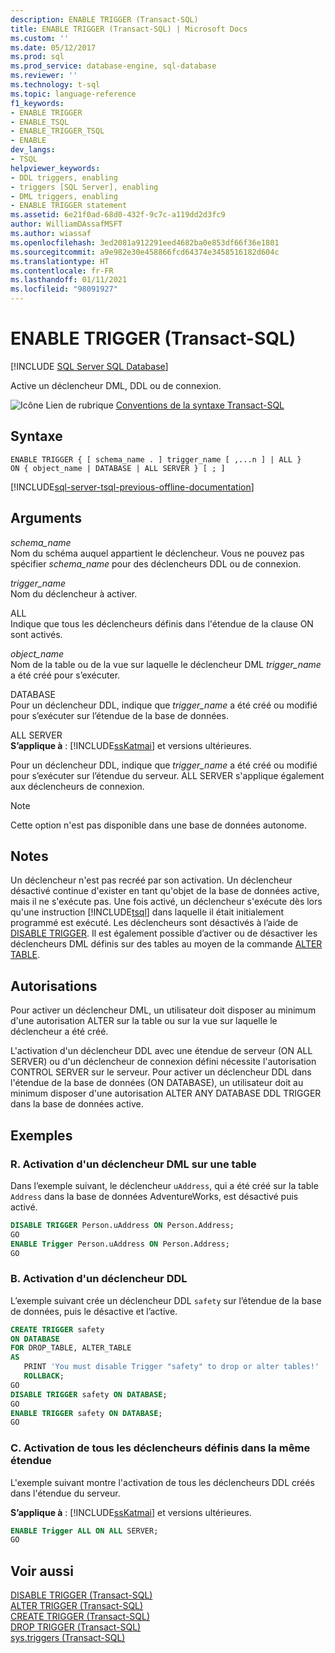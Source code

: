 ```yaml
---
description: ENABLE TRIGGER (Transact-SQL)
title: ENABLE TRIGGER (Transact-SQL) | Microsoft Docs
ms.custom: ''
ms.date: 05/12/2017
ms.prod: sql
ms.prod_service: database-engine, sql-database
ms.reviewer: ''
ms.technology: t-sql
ms.topic: language-reference
f1_keywords:
- ENABLE TRIGGER
- ENABLE_TSQL
- ENABLE_TRIGGER_TSQL
- ENABLE
dev_langs:
- TSQL
helpviewer_keywords:
- DDL triggers, enabling
- triggers [SQL Server], enabling
- DML triggers, enabling
- ENABLE TRIGGER statement
ms.assetid: 6e21f0ad-68d0-432f-9c7c-a119dd2d3fc9
author: WilliamDAssafMSFT
ms.author: wiassaf
ms.openlocfilehash: 3ed2081a912291eed4682ba0e853df66f36e1801
ms.sourcegitcommit: a9e982e30e458866fcd64374e3458516182d604c
ms.translationtype: HT
ms.contentlocale: fr-FR
ms.lasthandoff: 01/11/2021
ms.locfileid: "98091927"
---
```

# <a name="enable-trigger-transact-sql"></a>ENABLE TRIGGER (Transact-SQL)
[!INCLUDE [SQL Server SQL Database](../../includes/applies-to-version/sql-asdb.md)]

Active un déclencheur DML, DDL ou de connexion.  
  
![Icône Lien de rubrique](../../database-engine/configure-windows/media/topic-link.gif "Icône du lien de rubrique") [Conventions de la syntaxe Transact-SQL](../../t-sql/language-elements/transact-sql-syntax-conventions-transact-sql.md)  
  
## <a name="syntax"></a>Syntaxe  
  
```syntaxsql
ENABLE TRIGGER { [ schema_name . ] trigger_name [ ,...n ] | ALL }  
ON { object_name | DATABASE | ALL SERVER } [ ; ]  
```  
  
[!INCLUDE[sql-server-tsql-previous-offline-documentation](../../includes/sql-server-tsql-previous-offline-documentation.md)]

## <a name="arguments"></a>Arguments
*schema_name*  
Nom du schéma auquel appartient le déclencheur. Vous ne pouvez pas spécifier *schema_name* pour des déclencheurs DDL ou de connexion.  
  
*trigger_name*  
Nom du déclencheur à activer.  
  
ALL  
Indique que tous les déclencheurs définis dans l'étendue de la clause ON sont activés.  
  
*object_name*  
Nom de la table ou de la vue sur laquelle le déclencheur DML *trigger_name* a été créé pour s’exécuter.  
  
DATABASE  
Pour un déclencheur DDL, indique que *trigger_name* a été créé ou modifié pour s’exécuter sur l’étendue de la base de données.  
  
ALL SERVER  
**S’applique à** : [!INCLUDE[ssKatmai](../../includes/sskatmai-md.md)] et versions ultérieures.  
  
Pour un déclencheur DDL, indique que *trigger_name* a été créé ou modifié pour s’exécuter sur l’étendue du serveur. ALL SERVER s'applique également aux déclencheurs de connexion.  
  
> [!NOTE]  
>  Cette option n'est pas disponible dans une base de données autonome.  
  
## <a name="remarks"></a>Notes  
Un déclencheur n'est pas recréé par son activation. Un déclencheur désactivé continue d'exister en tant qu'objet de la base de données active, mais il ne s'exécute pas. Une fois activé, un déclencheur s'exécute dès lors qu'une instruction [!INCLUDE[tsql](../../includes/tsql-md.md)] dans laquelle il était initialement programmé est exécuté. Les déclencheurs sont désactivés à l’aide de [DISABLE TRIGGER](../../t-sql/statements/disable-trigger-transact-sql.md). Il est également possible d’activer ou de désactiver les déclencheurs DML définis sur des tables au moyen de la commande [ALTER TABLE](../../t-sql/statements/alter-table-transact-sql.md).  
  
## <a name="permissions"></a>Autorisations  
Pour activer un déclencheur DML, un utilisateur doit disposer au minimum d'une autorisation ALTER sur la table ou sur la vue sur laquelle le déclencheur a été créé.  
  
L'activation d'un déclencheur DDL avec une étendue de serveur (ON ALL SERVER) ou d'un déclencheur de connexion défini nécessite l'autorisation CONTROL SERVER sur le serveur. Pour activer un déclencheur DDL dans l'étendue de la base de données (ON DATABASE), un utilisateur doit au minimum disposer d'une autorisation ALTER ANY DATABASE DDL TRIGGER dans la base de données active.  
  
## <a name="examples"></a>Exemples  
  
### <a name="a-enabling-a-dml-trigger-on-a-table"></a>R. Activation d'un déclencheur DML sur une table  
Dans l’exemple suivant, le déclencheur `uAddress`, qui a été créé sur la table `Address` dans la base de données AdventureWorks, est désactivé puis activé.  
  
```sql  
DISABLE TRIGGER Person.uAddress ON Person.Address;  
GO  
ENABLE Trigger Person.uAddress ON Person.Address;  
GO  
```  
  
### <a name="b-enabling-a-ddl-trigger"></a>B. Activation d'un déclencheur DDL  
L’exemple suivant crée un déclencheur DDL `safety` sur l’étendue de la base de données, puis le désactive et l’active.  
  
```sql  
CREATE TRIGGER safety   
ON DATABASE   
FOR DROP_TABLE, ALTER_TABLE   
AS   
   PRINT 'You must disable Trigger "safety" to drop or alter tables!'   
   ROLLBACK;  
GO  
DISABLE TRIGGER safety ON DATABASE;  
GO  
ENABLE TRIGGER safety ON DATABASE;  
GO  
```  
  
### <a name="c-enabling-all-triggers-that-were-defined-with-the-same-scope"></a>C. Activation de tous les déclencheurs définis dans la même étendue  
L'exemple suivant montre l'activation de tous les déclencheurs DDL créés dans l'étendue du serveur.  
  
**S’applique à** : [!INCLUDE[ssKatmai](../../includes/sskatmai-md.md)] et versions ultérieures.  
  
```sql  
ENABLE Trigger ALL ON ALL SERVER;  
GO  
```  
  
## <a name="see-also"></a>Voir aussi  
 [DISABLE TRIGGER &#40;Transact-SQL&#41;](../../t-sql/statements/disable-trigger-transact-sql.md)   
 [ALTER TRIGGER &#40;Transact-SQL&#41;](../../t-sql/statements/alter-trigger-transact-sql.md)   
 [CREATE TRIGGER &#40;Transact-SQL&#41;](../../t-sql/statements/create-trigger-transact-sql.md)   
 [DROP TRIGGER &#40;Transact-SQL&#41;](../../t-sql/statements/drop-trigger-transact-sql.md)   
 [sys.triggers &#40;Transact-SQL&#41;](../../relational-databases/system-catalog-views/sys-triggers-transact-sql.md)  
  
  
